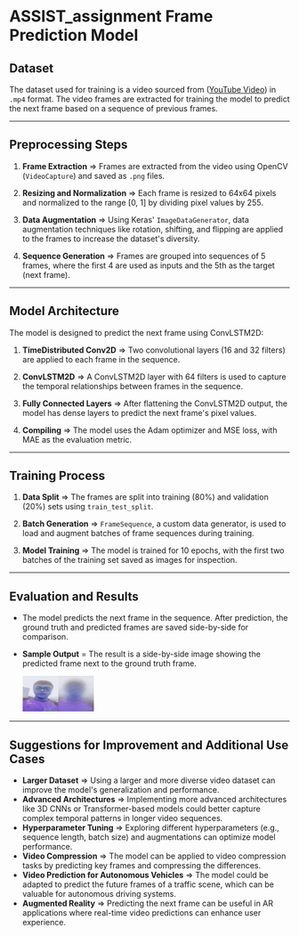 # ASSIST_assignment Frame Prediction Model

## **Dataset**
The dataset used for training is a video sourced from ([YouTube Video](https://youtube.com/shorts/fch15vX4Zm0?feature=share)) in `.mp4` format. The video frames are extracted for training the model to predict the next frame based on a sequence of previous frames.

---

## **Preprocessing Steps**
1. **Frame Extraction** => Frames are extracted from the video using OpenCV (`VideoCapture`) and saved as `.png` files.
   
2. **Resizing and Normalization** => Each frame is resized to 64x64 pixels and normalized to the range [0, 1] by dividing pixel values by 255.

3. **Data Augmentation** => Using Keras' `ImageDataGenerator`, data augmentation techniques like rotation, shifting, and flipping are applied to the frames to increase the dataset's diversity.

4. **Sequence Generation** => Frames are grouped into sequences of 5 frames, where the first 4 are used as inputs and the 5th as the target (next frame).

---

## **Model Architecture**
The model is designed to predict the next frame using ConvLSTM2D:

1. **TimeDistributed Conv2D** => Two convolutional layers (16 and 32 filters) are applied to each frame in the sequence.

2. **ConvLSTM2D** => A ConvLSTM2D layer with 64 filters is used to capture the temporal relationships between frames in the sequence.

3. **Fully Connected Layers** => After flattening the ConvLSTM2D output, the model has dense layers to predict the next frame's pixel values.

4. **Compiling** => The model uses the Adam optimizer and MSE loss, with MAE as the evaluation metric.

---

## **Training Process**
1. **Data Split** => The frames are split into training (80%) and validation (20%) sets using `train_test_split`.

2. **Batch Generation** => `FrameSequence`, a custom data generator, is used to load and augment batches of frame sequences during training.

3. **Model Training** => The model is trained for 10 epochs, with the first two batches of the training set saved as images for inspection.

---

## **Evaluation and Results**
- The model predicts the next frame in the sequence. After prediction, the ground truth and predicted frames are saved side-by-side for comparison.
  
- **Sample Output** = The result is a side-by-side image showing the predicted frame next to the ground truth frame.

   ![Predicted vs. Ground Truth](predicted_vs_ground_truth.png)

---

## **Suggestions for Improvement and Additional Use Cases**
   - **Larger Dataset** => Using a larger and more diverse video dataset can improve the model's generalization and performance.
   - **Advanced Architectures** => Implementing more advanced architectures like 3D CNNs or Transformer-based models could better capture complex temporal patterns in longer video sequences.
   - **Hyperparameter Tuning** => Exploring different hyperparameters (e.g., sequence length, batch size) and augmentations can optimize model performance.
   - **Video Compression** => The model can be applied to video compression tasks by predicting key frames and compressing the differences.
   - **Video Prediction for Autonomous Vehicles** => The model could be adapted to predict the future frames of a traffic scene, which can be valuable for autonomous driving systems.
   - **Augmented Reality** => Predicting the next frame can be useful in AR applications where real-time video predictions can enhance user experience.
